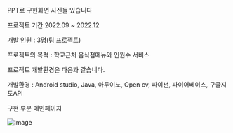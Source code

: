 PPT로 구현화면 사진들 있습니다

프로젝트 기간
2022.09 ~ 2022.12

개발 인원 :
3명(팀 프로젝트)

프로젝트의 목적 :
학교근처 음식점메뉴와 인원수 서비스

프로젝트 개발환경은 다음과 같습니다.

개발환경 :
Android studio,
Java,
아두이노,
Open cv,
파이썬,
파이어베이스,
구글지도API

구현 부분
메인페이지



![image](https://github.com/1234jung/2022-app/assets/93902468/afed57a3-3cb5-48d0-8983-908f022a9282)





